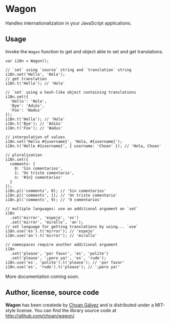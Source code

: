 # Wagon

Handles internationalization in your JavaScript applications.

## Usage

Invoke the `Wagon` function to get and object able to set and get translations.

    var i18n = Wagon();

    // `set` using `source` string and `translation` string
    i18n.set('Hello', 'Hola');
    // get translation
    i18n.t('Hello'); // 'Hola'
    
    // `set` using a hash-like object containing translations
    i18n.set({
      'Hello': 'Hola',
      'Bye': 'Adiós',
      'Foo': 'Wadus'
    });
    i18n.t('Hello'); // 'Hola'
    i18n.t('Bye'); // 'Adiós'
    i18n.t('Foo'); // 'Wadus'
    
    // interpolation of values
    i18n.set('Hello #{username}', 'Hola, #{username}');
    i18n.t('Hello #{username}', { username: 'Choan' }); // 'Hola, Choan'
    
    // pluralization
    i18n.set({
      comments: {
        0: 'Sin comentarios',
        1: 'Un triste comentario',
        n: '#{n} comentarios'
      }
    });
    i18n.pl('comments', 0); // 'Sin comentarios'
    i18n.pl('comments', 1); // 'Un triste comentario'
    i18n.pl('comments', 9); // '9 comentarios'
    
    // multiple languages: use an additional argument on `set`
    i18n
      .set('mirror', 'espejo', 'es')
      .set('mirror', 'mirallo', 'an');
    // set language for getting translations by using... `use`
    i18n.use('es').t('mirror'); // 'espejo'
    i18n.use('an').t('mirror'); // 'mirallo'
    
    // namespaces require another additional argument
    i18n
      .set('please', 'por favor', 'es', 'polite')
      .set('please', '¡pero ya!', 'es', 'rude');
    i18n.use('es', 'polite').t('please'); // 'por favor'
    i18n.use('es', 'rude').t('please'); // '¡pero ya!'

More documentation coming soon.

## Author, license, source code

**Wagon** has been createde by [Choan Gálvez](http://choangalvez.nom.es) and is distributed under a MIT-style license. You can find the library source code at <http://github.com/choan/wagon/>.
